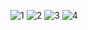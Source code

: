 ![1](https://user-images.githubusercontent.com/114726530/200177812-f25bed77-41c4-4851-a451-56b1d15f4ffe.jpg)
![2](https://user-images.githubusercontent.com/114726530/200177817-c54dd942-6e35-479b-9d78-e95945229085.jpg)
![3](https://user-images.githubusercontent.com/114726530/200177826-46995a5f-f6f5-46ef-a405-a22f6d736f6c.jpg)
![4](https://user-images.githubusercontent.com/114726530/200177840-9c774646-3989-4e0c-a034-b4059439fe6a.jpg)




